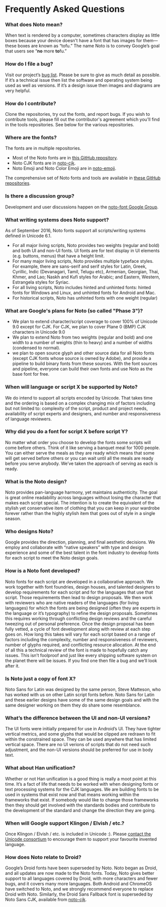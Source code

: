 # Frequently Asked Questions

### What does Noto mean?

When text is rendered by a computer, sometimes characters display as little boxes because your device doesn't have a font that has images for them— these boxes are known as “tofu.”  The name Noto is to convey Google’s goal that users see “**no** more **to**fu.”


### How do I file a bug?

Visit our project’s [bug list](https://github.com/googlei18n/noto-fonts/issues). Please be sure to give as much detail as possible. If it’s a technical issue then list the software and operating system being used as well as versions. If it’s a design issue then images and diagrams are very helpful.


### How do I contribute?

Clone the repositories, try out the fonts, and report bugs. If you wish to contribute tools, please fill out the contributor's agreement which you'll find in the tools repositories.  See below for the various repositories.


### Where are the fonts?

The fonts are in multiple repositories.

* Most of the Noto fonts are in [this GitHub repository](https://github.com/googlei18n/noto-fonts).
* Noto CJK fonts are in [noto-cjk](https://github.com/googlei18n/noto-cjk).
* Noto Emoji and Noto Color Emoji are in [noto-emoji](https://github.com/googlei18n/noto-emoji).

The comprehensive set of Noto fonts and tools are available in [these GitHub repositories](https://github.com/googlei18n?query=noto).


### Is there a discussion group?

Development and user discussions happen on the [noto-font Google Group](https://groups.google.com/d/forum/noto-font).


### What writing systems does Noto support?

As of September 2016, Noto fonts support all scripts/writing systems defined in Unicode 6.1.
* For all major living scripts, Noto provides two weights (regular and bold) and both UI and non-UI fonts. UI fonts are for text display in UI elements (e.g. buttons, menus) that have a height limit.
* For many major living scripts, Noto provides multiple typeface styles. For example, there are sans-serif and serif styles for Latin, Greek, Cyrillic, Indic (Devanagari, Tamil, Telugu etc), Armenian, Georgian, Thai, Khmer, and Lao; Naskh and Kufi styles for Arabic; and Eastern, Western, Estrangela styles for Syriac.
* For all living scripts, Noto includes hinted and unhinted fonts: hinted fonts for Windows and Linux, and unhinted fonts for Android and Mac.
* For historical scripts, Noto has unhinted fonts with one weight (regular)


### What are Google's plans for Noto (so called "Phase 3")?
* We plan to extend character/script coverage to cover 100% of Unicode 9.0 except for CJK. For CJK, we plan to cover Plane 0 (BMP) CJK characters in Unicode 9.0
* We plan to extend Noto from two weights (regular and bold) and one width to a number of weights (thin to heavy) and a number of widths (condensed to normal). 
* we plan to open source glyph and other source data for all Noto fonts (except CJK fonts whose source is owned by Adobe), and provide a pipeline to build binary fonts from these sources. With the font sources and pipeline, everyone can build their own fonts and use Noto as the base font for free.

### When will language or script X be supported by Noto?

We do intend to support all scripts encoded by Unicode. That takes time and the ordering is based on a complex changing mix of factors including but not limited to: complexity of the script, product and project needs, availability of script experts and designers, and number and responsiveness of language reviewers.


### Why did you do a font for script X before script Y?

No matter what order you choose to develop the fonts some scripts will come before others. Think of it like serving a banquet meal for 1000 people. You can either serve the meals as they are ready which means that some will get served before others or you can wait until all the meals are ready before you serve anybody. We’ve taken the approach of serving as each is ready.


### What is the Noto design?

Noto provides pan-language harmony, yet maintains authenticity. The goal is great online readability across languages without losing the character that makes each script special. The intention is to create the equivalent of the stylish yet conservative item of clothing that you can keep in your wardrobe forever rather than the highly stylish item that goes out of style in a single season.


### Who designs Noto?

Google provides the direction, planning, and final aesthetic decisions. We employ and collaborate with “native speakers” with type and design experience and some of the best talent in the font industry to develop fonts for each script to meet the Noto design goals.


### How is a Noto font developed?

Noto fonts for each script are developed in a collaborative approach. We work together with font foundries, design houses, and talented designers to develop requirements for each script and for the languages that use that script. Those requirements then lead to design proposals. We then work with reviewers who are native readers of the languages (for living languages) for which the fonts are being designed (often they are experts in the language or it’s typography) to refine the design proposals. Sometimes this requires working through conflicting design reviews and the careful tweezing out of personal preference. Once the design proposal has been fully vetted, a cycle of font development along with review at each step goes on. How long this takes will vary for each script based on a range of factors including the complexity, number and responsiveness of reviewers, number of glyphs required, and conflicting resource allocation. At the end of all this a technical review of the font is made to hopefully catch any issues. This isn’t foolproof and just like every shipping software system on the planet there will be issues. If you find one then file a bug and we’ll look after it.


### Is Noto just a copy of font X?

Noto Sans for Latin was designed by the same person, Steve Matteson, who has worked with us on other Latin script fonts before. Noto Sans for Latin and these earlier designs have some of the same design goals and with the same designer working on them they do share some resemblance.


### What’s the difference between the UI and non-UI versions?

The UI fonts were initially prepared for use in Android’s UI. They have tighter vertical metrics, and some glyphs that would be clipped are redrawn to fit within the constrained space. They can be used anywhere that has limited vertical space. There are no UI verions of scripts that do not need such adjustment, and the non-UI versions should be preferred for use in body text. 


### What about Han unification?

Whether or not Han unification is a good thing is really a moot point at this time. It’s a fact of life that needs to be worked with when designing fonts or text processing systems for the CJK languages. We are building fonts to be used in systems that exist now and that means working within the frameworks that exist. If somebody would like to change those frameworks then they should get involved with the standards bodies and contribute to the development of the standard and change the direction they are going.


### When will Google support Klingon / Elvish / etc.?

Once Klingon / Elvish / etc. is included in Unicode :). Please [contact the Unicode consortium](http://www.unicode.org/contacts.html) to encourage them to support your favourite invented language.


### How does Noto relate to Droid?

Google’s Droid fonts have been superseded by Noto. Noto began as Droid, and all updates are now made to the Noto fonts. Today, Noto gives better support to all languages covered by Droid, with more characters and fewer bugs, and it covers many more languages.  Both Android and ChromeOS have switched to Noto, and we strongly recommend everyone to replace Droid with Noto. Similarly, the Droid Sans Fallback font is superseded by Noto Sans CJK, available from [noto-cjk](https://github.com/googlei18n/noto-cjk).
